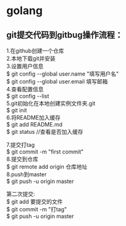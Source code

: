 # golang
git提交代码到gitbug操作流程：
-------
1.在github创建一个仓库<br>
2.本地下载git并安装<br>
3.设置用户信息<br>
$ git config --global user.name "填写用户名"<br>
$ git config --global user.email 填写邮箱<br>
4.查看配置信息<br>
$ git config --list<br>
5.git初始化在本地创建实例文件夹.git<br>
$ git init<br>
6.将README加入缓存<br>
$ git add README.md<br>
$ git status //查看是否加入缓存<br>

7.提交打tag<br>
$ git commit -m "first commit"<br>
8.提交到仓库<br>
$ git remote add origin 仓库地址<br>
8.push到master<br>
$ git push -u origin master<br>

第二次提交:<br>
$ git add 要提交的文件<br>
$ git commit -m "打tag"<br>
$ git push -u origin master<br>
